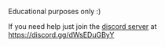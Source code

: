 Educational purposes only :)

If you need help just join the [discord server](https://discord.gg/dWsEDuGByY) at https://discord.gg/dWsEDuGByY
